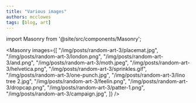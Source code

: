 ```yaml
---
title: "Various images"
authors: mcclowes
tags: [blog, art]
---
```


import Masonry from '@site/src/components/Masonry';

<!--truncate-->

<Masonry 
  images={[
    "/img/posts/random-art-3/placemat.jpg",
    "/img/posts/random-art-3/london.png",
    "/img/posts/random-art-3/and.png",
    "/img/posts/random-art-3/moth.jpeg",
    "/img/posts/random-art-3/helvetica.png",
    "/img/posts/random-art-3/sprinkles.gif",
    "/img/posts/random-art-3/one-punch.jpg",
    "/img/posts/random-art-3/lino tree 2.jpg",
    "/img/posts/random-art-3/feelin.png",
    "/img/posts/random-art-3/dropcap.png",
    "/img/posts/random-art-3/patter-1.png",
    "/img/posts/random-art-3/campaign.jpg",
  ]}
/>